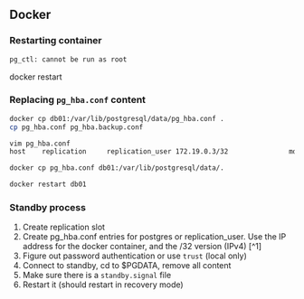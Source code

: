 ## Docker

### Restarting container

```sh
pg_ctl: cannot be run as root
```
docker restart <container>

### Replacing `pg_hba.conf` content

```sh
docker cp db01:/var/lib/postgresql/data/pg_hba.conf .
cp pg_hba.conf pg_hba.backup.conf

vim pg_hba.conf
host    replication     replication_user 172.19.0.3/32               md5

docker cp pg_hba.conf db01:/var/lib/postgresql/data/.

docker restart db01
```


### Standby process

1. Create replication slot
1. Create pg_hba.conf entries for postgres or replication_user. Use the IP address for the docker container, and the /32 version (IPv4) [^1]
1. Figure out password authentication or use `trust` (local only)
1. Connect to standby, cd to $PGDATA, remove all content
1. Make sure there is a `standby.signal` file
1. Restart it (should restart in recovery mode)

[1]: <https://stackoverflow.com/questions/17996957/fe-sendauth-no-password-supplied>
